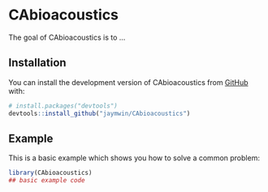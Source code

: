 
# CAbioacoustics

<!-- badges: start -->
<!-- badges: end -->

The goal of CAbioacoustics is to ...

## Installation

You can install the development version of CAbioacoustics from [GitHub](https://github.com/) with:

``` r
# install.packages("devtools")
devtools::install_github("jaymwin/CAbioacoustics")
```

## Example

This is a basic example which shows you how to solve a common problem:

``` r
library(CAbioacoustics)
## basic example code
```

